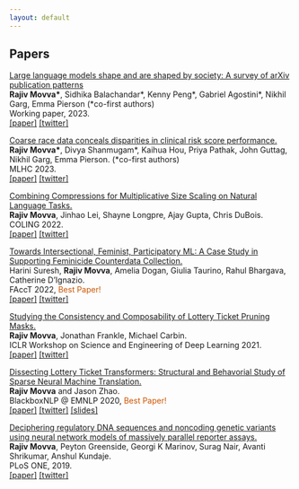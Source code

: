 ```yaml
---
layout: default
---
```


## Papers

[Large language models shape and are shaped by society: A survey of arXiv publication patterns](https://arxiv.org/abs/2307.10700)  
**Rajiv Movva\***, Sidhika Balachandar\*, Kenny Peng\*, Gabriel Agostini\*, Nikhil Garg, Emma Pierson (*co-first authors)  
Working paper, 2023.  
[[paper]](https://arxiv.org/abs/2307.10700) [[twitter]](https://twitter.com/rajivmovva/status/1683903070646960128)  

[Coarse race data conceals disparities in clinical risk score performance.](https://arxiv.org/abs/2304.09270)  
**Rajiv Movva\***, Divya Shanmugam\*, Kaihua Hou, Priya Pathak, John Guttag, Nikhil Garg, Emma Pierson. (*co-first authors)  
MLHC 2023.  
[[paper]](https://arxiv.org/abs/2304.09270) [[twitter]](https://twitter.com/rajivmovva/status/1651237859465080834)  


[Combining Compressions for Multiplicative Size Scaling on Natural Language Tasks.](https://aclanthology.org/2022.coling-1.252/)  
**Rajiv Movva**, Jinhao Lei, Shayne Longpre, Ajay Gupta, Chris DuBois.  
COLING 2022.  
[[paper]](https://aclanthology.org/2022.coling-1.252/) [[twitter]](https://twitter.com/rajivmovva/status/1574444670104526848)  


[Towards Intersectional, Feminist, Participatory ML: A Case Study in Supporting Feminicide Counterdata Collection.](https://dl.acm.org/doi/10.1145/3531146.3533132)   
Harini Suresh, **Rajiv Movva**, Amelia Dogan, Giulia Taurino, Rahul Bhargava, Catherine D’Ignazio.  
FAccT 2022, <span style="color:#CC5500">Best Paper!</span>  
[[paper]](https://dl.acm.org/doi/10.1145/3531146.3533132) [[twitter]](https://twitter.com/rajivmovva/status/1539172168269012992)  


[Studying the Consistency and Composability of Lottery Ticket Pruning Masks.](https://arxiv.org/abs/2104.14753)  
**Rajiv Movva**, Jonathan Frankle, Michael Carbin.  
ICLR Workshop on Science and Engineering of Deep Learning 2021.  
[[paper]](https://arxiv.org/abs/2104.14753) [[twitter]](https://twitter.com/rajivmovva/status/1390526193666072576)  


[Dissecting Lottery Ticket Transformers: Structural and Behavorial Study of Sparse Neural Machine Translation.](https://arxiv.org/abs/2009.13270)   
**Rajiv Movva** and Jason Zhao.  
BlackboxNLP @ EMNLP 2020, <span style="color:#CC5500">Best Paper!</span>   
[[paper]](https://arxiv.org/abs/2009.13270) [[twitter]](https://twitter.com/rajivmovva/status/1311017289500766208) [[slides]](https://docs.google.com/presentation/d/1dVEXenyGF6Szxg8FPgua2sJQGWXvIdaBwKShS8jO8sM)  
  
  
[Deciphering regulatory DNA sequences and noncoding genetic variants using neural network models of massively parallel reporter assays.](https://journals.plos.org/plosone/article?id=10.1371/journal.pone.0218073)    
**Rajiv Movva**, Peyton Greenside, Georgi K Marinov, Surag Nair, Avanti Shrikumar, Anshul Kundaje.  
PLoS ONE, 2019.  
[[paper]](https://journals.plos.org/plosone/article?id=10.1371/journal.pone.0218073) [[twitter]](https://twitter.com/rajivmovva/status/1030495776093294593)  


<!-- ## Preprints, etc.

Accelerating single-cell genomic analysis with GPUs.  
Corey Nolet, Avantika Lal, Rajesh Ilango, Taurean Dyer, **Rajiv Movva**, John Zedlewski, Johnny Israeli.  
bioRxiv, 2022.  
_Completed during NVIDIA AI internship._  
[[paper]](https://www.biorxiv.org/content/10.1101/2022.05.26.493607v1.full) 

Fairness Deconstructed: A Sociotechnical View of 'Fair' Algorithms in Criminal Justice.  
arXiv, 2021.  
**Rajiv Movva**.  
_Final project for WGS.301 Feminist Theory at MIT._  
[[paper]](https://arxiv.org/abs/2106.13455)

In-silico Prediction of Synergistic Anti-Cancer Drug Combinations Using Multi-omics Data.  
Remzi Celebi, Oliver Bear Don’t Walk, **Rajiv Movva**, Semih Alpsoy, Michel Dumontier.  
Scientific Reports, 2019.  
[[paper]](https://www.nature.com/articles/s41598-019-45236-6)   -->
